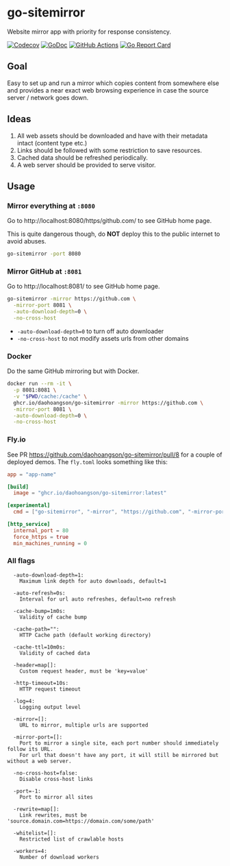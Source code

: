 # go-sitemirror
Website mirror app with priority for response consistency.

[![Codecov](https://codecov.io/gh/daohoangson/go-sitemirror/branch/master/graph/badge.svg?token=GfOsrOi5X3)](https://codecov.io/gh/daohoangson/go-sitemirror)
[![GoDoc](https://godoc.org/github.com/daohoangson/go-sitemirror/engine?status.svg)](https://godoc.org/github.com/daohoangson/go-sitemirror/engine)
[![GitHub Actions](https://github.com/daohoangson/go-sitemirror/actions/workflows/go.yml/badge.svg)](https://github.com/daohoangson/go-sitemirror/actions/workflows/go.yml)
[![Go Report Card](https://goreportcard.com/badge/github.com/daohoangson/go-sitemirror)](https://goreportcard.com/report/github.com/daohoangson/go-sitemirror)

## Goal
Easy to set up and run a mirror which copies content from somewhere else and provides a near exact web browsing experience in case the source server / network goes down.

## Ideas
1. All web assets should be downloaded and have with their metadata intact (content type etc.)
2. Links should be followed with some restriction to save resources.
3. Cached data should be refreshed periodically.
4. A web server should be provided to serve visitor.

## Usage

### Mirror everything at `:8080`

Go to http://localhost:8080/https/github.com/ to see GitHub home page.

This is quite dangerous though, do **NOT** deploy this to the public internet to avoid abuses.

```bash
go-sitemirror -port 8080
```

### Mirror GitHub at `:8081`

Go to http://localhost:8081/ to see GitHub home page.

```bash
go-sitemirror -mirror https://github.com \
  -mirror-port 8081 \
  -auto-download-depth=0 \
  -no-cross-host
```

* `-auto-download-depth=0` to turn off auto downloader
* `-no-cross-host` to not modify assets urls from other domains

### Docker

Do the same GitHub mirroring but with Docker.

```bash
docker run --rm -it \
  -p 8081:8081 \
  -v "$PWD/cache:/cache" \
  ghcr.io/daohoangson/go-sitemirror -mirror https://github.com \
  -mirror-port 8081 \
  -auto-download-depth=0 \
  -no-cross-host
```

### Fly.io

See PR https://github.com/daohoangson/go-sitemirror/pull/8 for a couple of deployed demos.
The `fly.toml` looks something like this:

```toml
app = "app-name"

[build]
  image = "ghcr.io/daohoangson/go-sitemirror:latest"

[experimental]
  cmd = ["go-sitemirror", "-mirror", "https://github.com", "-mirror-port", "80", "-auto-download-depth", "0", "-no-cross-host"]

[http_service]
  internal_port = 80
  force_https = true
  min_machines_running = 0
```

### All flags

```
  -auto-download-depth=1:
    Maximum link depth for auto downloads, default=1

  -auto-refresh=0s:
    Interval for url auto refreshes, default=no refresh

  -cache-bump=1m0s:
    Validity of cache bump

  -cache-path="":
    HTTP Cache path (default working directory)

  -cache-ttl=10m0s:
    Validity of cached data

  -header=map[]:
    Custom request header, must be 'key=value'

  -http-timeout=10s:
    HTTP request timeout

  -log=4:
    Logging output level

  -mirror=[]:
    URL to mirror, multiple urls are supported

  -mirror-port=[]:
    Port to mirror a single site, each port number should immediately follow its URL.
    For url that doesn't have any port, it will still be mirrored but without a web server.

  -no-cross-host=false:
    Disable cross-host links

  -port=-1:
    Port to mirror all sites

  -rewrite=map[]:
    Link rewrites, must be 'source.domain.com=https://domain.com/some/path'

  -whitelist=[]:
    Restricted list of crawlable hosts

  -workers=4:
    Number of download workers
```
